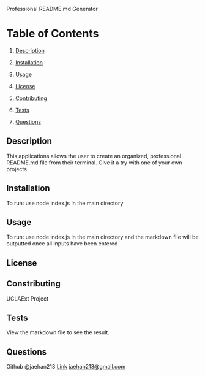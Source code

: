 Professional README.md Generator 
    

# Table of Contents
    
1. [Description](#description)
    
2. [Installation](#installation)
    
3. [Usage](#usage)
    
4. [License](#license)
    
5. [Contributing](#contrib)
    
6. [Tests](#test)
    
7. [Questions](#question)
    

## Description <a name="description"></a>
This applications allows the user to create an organized, professional README.md file from their terminal. Give it a try with one of your own projects.  
    

## Installation <a name="installation"></a>
To run: use node index.js in the main directory 
    

## Usage <a name="usage"></a>
To run: use node index.js in the main directory and the markdown file will be outputted once all inputs have been entered
    

## License <a name="license"></a>

    

## Constributing <a name="contrib"></a>
UCLAExt Project
    

## Tests <a name="test"></a>
View the markdown file to see the result.
    

## Questions <a name="question"></a>
Github @jaehan213 [Link](https://github.com/jaehan213)
jaehan213@gmail.com